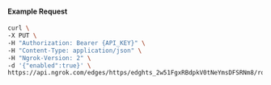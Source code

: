 <!-- Code generated for API Clients. DO NOT EDIT. -->

#### Example Request

```bash
curl \
-X PUT \
-H "Authorization: Bearer {API_KEY}" \
-H "Content-Type: application/json" \
-H "Ngrok-Version: 2" \
-d '{"enabled":true}' \
https://api.ngrok.com/edges/https/edghts_2w51FgxRBdpkV0tNeYmsDFSRNm8/routes/edghtsrt_2w51FhqyV003lpOrFhf8F5n0WF7/websocket_tcp_converter
```
